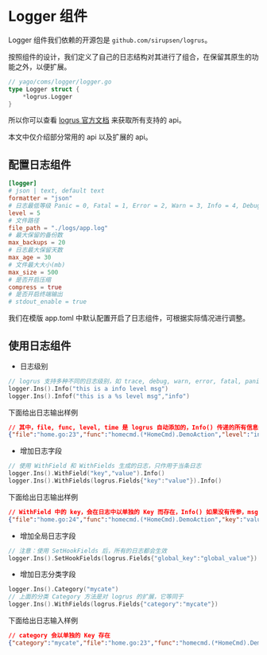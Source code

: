 # Logger 组件
Logger 组件我们依赖的开源包是 `github.com/sirupsen/logrus`。

按照组件的设计，我们定义了自己的日志结构对其进行了组合，在保留其原生的功能之外，以便扩展。

```go
// yago/coms/logger/logger.go
type Logger struct {
	*logrus.Logger
}
```

所以你可以查看 [logrus 官方文档](https://github.com/sirupsen/logrus) 来获取所有支持的 api。

本文中仅介绍部分常用的 api 以及扩展的 api。


## 配置日志组件
```toml
[logger]
# json | text, default text
formatter = "json"
# 日志最低等级 Panic = 0, Fatal = 1, Error = 2, Warn = 3, Info = 4, Debug = 5, Trace = 6
level = 5
# 文件路径
file_path = "./logs/app.log"
# 最大保留的备份数
max_backups = 20
# 日志最大保留天数
max_age = 30
# 文件最大大小(mb)
max_size = 500
# 是否开启压缩
compress = true
# 是否开启终端输出
# stdout_enable = true
```
我们在模版 app.toml 中默认配置开启了日志组件，可根据实际情况进行调整。

## 使用日志组件
* 日志级别

```go
// logrus 支持多种不同的日志级别，如 trace, debug, warn, error, fatal, panic
logger.Ins().Info("this is a info level msg")
logger.Ins().Infof("this is a %s level msg","info")
```

下面给出日志输出样例

```json
// 其中，file, func, level, time 是 logrus 自动添加的，Info() 传递的所有信息都会被放在 msg 字段中 
{"file":"home.go:23","func":"homecmd.(*HomeCmd).DemoAction","level":"info","msg":"this is a info level msg","time":"2019-11-06T14:41:50+08:00"}

```

* 增加日志字段 

```go
// 使用 WithField 和 WithFields 生成的日志，只作用于当条日志
logger.Ins().WithField("key","value").Info()
logger.Ins().WithFields(logrus.Fields{"key":"value"}).Info()
```

下面给出日志输出样例
```json
// WithField 中的 key，会在日志中以单独的 Key 而存在，Info() 如果没有传参，msg 内容为空串
{"file":"home.go:24","func":"homecmd.(*HomeCmd).DemoAction","key":"value","level":"info","msg":"","time":"2019-11-06T14:45:22+08:00"}
```

* 增加全局日志字段

```go
// 注意：使用 SetHookFields 后，所有的日志都会生效
logger.Ins().SetHookFields(logrus.Fields{"global_key":"global_value"})
```

* 增加日志分类字段

```go
logger.Ins().Category("mycate")
// 上面的分类 Category 方法是对 logrus 的扩展，它等同于
logger.Ins().WithFields(logrus.Fields{"category":"mycate"})
```

下面给出日志输入样例
```json
// category 会以单独的 Key 存在
{"category":"mycate","file":"home.go:23","func":"homecmd.(*HomeCmd).DemoAction","level":"info","msg":"","time":"2019-11-06T14:50:02+08:00"}
```

